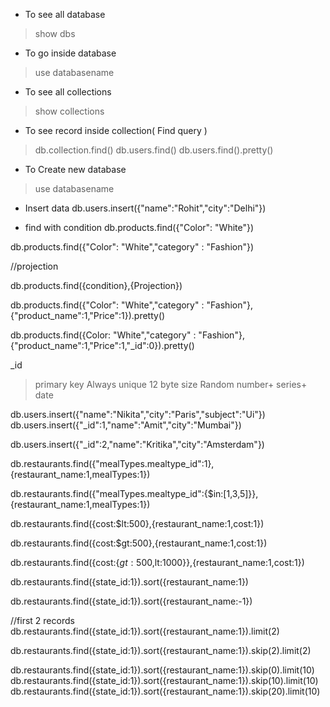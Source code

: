 * To see all database
> show dbs

* To go inside database
> use databasename

* To see all collections
> show collections

* To see record inside collection( Find query )
> db.collection.find()
db.users.find()
db.users.find().pretty()


* To Create new database
> use databasename

* Insert data
db.users.insert({"name":"Rohit","city":"Delhi"})

* find with condition
db.products.find({"Color": "White"})

db.products.find({"Color": "White","category" : "Fashion"})

//projection

db.products.find({condition},{Projection})

db.products.find({"Color": "White","category" : "Fashion"},{"product_name":1,"Price":1}).pretty()

db.products.find({Color: "White","category" : "Fashion"},{"product_name":1,"Price":1,"_id":0}).pretty()

_id
> primary key
> Always unique
> 12 byte size
Random number+ series+ date

db.users.insert({"name":"Nikita","city":"Paris","subject":"Ui"})
db.users.insert({"_id":1,"name":"Amit","city":"Mumbai"})

db.users.insert({"_id":2,"name":"Kritika","city":"Amsterdam"})

db.restaurants.find({"mealTypes.mealtype_id":1},{restaurant_name:1,mealTypes:1})


db.restaurants.find({"mealTypes.mealtype_id":{$in:[1,3,5]}},{restaurant_name:1,mealTypes:1})


db.restaurants.find({cost:$lt:500},{restaurant_name:1,cost:1})

db.restaurants.find({cost:$gt:500},{restaurant_name:1,cost:1})


db.restaurants.find({cost:{$gt:500,$lt:1000}},{restaurant_name:1,cost:1})

db.restaurants.find({state_id:1}).sort({restaurant_name:1})

db.restaurants.find({state_id:1}).sort({restaurant_name:-1})

//first 2 records
db.restaurants.find({state_id:1}).sort({restaurant_name:1}).limit(2)


db.restaurants.find({state_id:1}).sort({restaurant_name:1}).skip(2).limit(2)


db.restaurants.find({state_id:1}).sort({restaurant_name:1}).skip(0).limit(10)
db.restaurants.find({state_id:1}).sort({restaurant_name:1}).skip(10).limit(10)
db.restaurants.find({state_id:1}).sort({restaurant_name:1}).skip(20).limit(10)